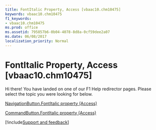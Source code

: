 ```yaml
---
title: FontItalic Property, Access [vbaac10.chm10475]
keywords: vbaac10.chm10475
f1_keywords:
- vbaac10.chm10475
ms.prod: office
ms.assetid: 795857b6-0b04-4078-8d8a-0cf59dee2a07
ms.date: 06/08/2017
localization_priority: Normal
---
```



# FontItalic Property, Access [vbaac10.chm10475]

Hi there! You have landed on one of our F1 Help redirector pages. Please select the topic you were looking for below.

[NavigationButton.FontItalic property (Access)](http://msdn.microsoft.com/library/e4975f8e-be04-8a18-df90-9974159820fb%28Office.15%29.aspx)

[CommandButton.FontItalic property (Access)](http://msdn.microsoft.com/library/a82d5e83-b892-a006-e68a-cda3c2c82d1d%28Office.15%29.aspx)

[!include[Support and feedback](~/includes/feedback-boilerplate.md)]